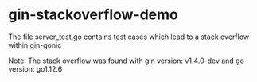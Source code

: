 # gin-stackoverflow-demo

The file server_test.go contains test cases which lead to a stack overflow within gin-gonic

Note: The stack overflow was found with gin version: v1.4.0-dev and go version: go1.12.6
